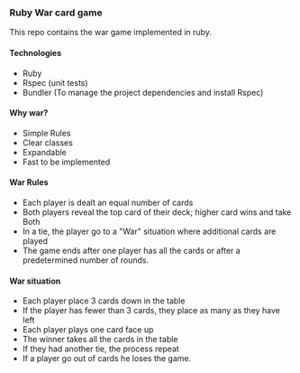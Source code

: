 ### Ruby War card game

This repo contains the war game implemented in ruby.

#### Technologies

- Ruby
- Rspec (unit tests)
- Bundler (To manage the project dependencies and install Rspec)

#### Why war?

- Simple Rules
- Clear classes
- Expandable
- Fast to be implemented

#### War Rules

- Each player is dealt an equal number of cards
- Both players reveal the top card of their deck; higher card wins and take Both
- In a tie, the player go to a "War" situation where additional cards are played
- The game ends after one player has all the cards or after a predetermined number of rounds.

#### War situation

- Each player place 3 cards down in the table
- If the player has fewer than 3 cards, they place as many as they have left
- Each player plays one card face up
- The winner takes all the cards in the table
- If they had another tie, the process repeat
- If a player go out of cards he loses the game.
